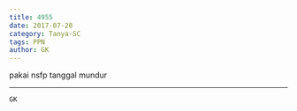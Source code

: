 ```yaml
---
title: 4955
date: 2017-07-20
category: Tanya-SC
tags: PPN
author: GK
---
```


pakai nsfp tanggal mundur

---



`GK`

